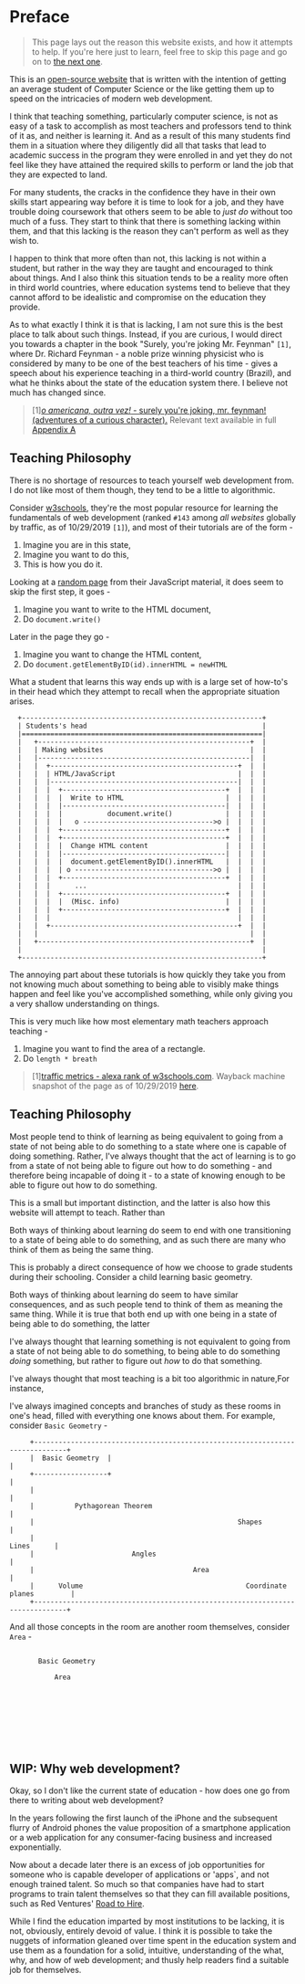 # Preface

> This page lays out the reason this website exists, and how it attempts to help. If you're here just to learn, feel free to skip this page and go on to [the next one](1_introduction.html).

This is an [open-source website](https://github.com/DhruvDh/ni) that is written with the intention of getting an average student of Computer Science or the like getting them up to speed on the intricacies of modern web development.

I think that teaching something, particularly computer science, is not as easy of a task to accomplish as most teachers and professors tend to think of it as, and neither is learning it. And as a result of this many students find them in a situation where they diligently did all that tasks that lead to academic success in the program they were enrolled in and yet they do not feel like they have attained the required skills to perform or land the job that they are expected to land.

For many students, the cracks in the confidence they have in their own skills start appearing way before it is time to look for a job, and they have trouble doing coursework that others seem to be able to _just do_ without too much of a fuss. They start to think that there is something lacking within them, and that this lacking is the reason they can't perform as well as they wish to.

I happen to think that more often than not, this lacking is not within a student, but rather in the way they are taught and encouraged to think about things. And I also think this situation tends to be a reality more often in third world countries, where education systems tend to believe that they cannot afford to be idealistic and compromise on the education they provide.

As to what exactly I think it is that is lacking, I am not sure this is the best place to talk about such things. Instead, if you are curious, I would direct you towards a chapter in the book "Surely, you're joking Mr. Feynman" `[1]`, where Dr. Richard Feynman - a noble prize winning physicist who is considered by many to be one of the best teachers of his time - gives a speech about his experience teaching in a third-world country (Brazil), and what he thinks about the state of the education system there. I believe not much has changed since.

> [1][*o americana, outra vez!* - surely you're joking, mr. feynman! (adventures of a curious character).](http://sistemas.fciencias.unam.mx/~compcuantica/RICHARD%20P.%20FEYNMAN-SURELY%20YOU%27RE%20JOKING%20MR.%20FEYNMAN.PDF)
> Relevant text available in full [Appendix A](appendix.A.html)

## Teaching Philosophy

There is no shortage of resources to teach yourself web development from. I do not like most of them though, they tend to be a little to algorithmic.

Consider [w3schools](https://www.w3schools.com/), they're the most popular resource for learning the fundamentals of web development (ranked `#143` among _all websites_ globally by traffic, as of 10/29/2019 `[1]`), and most of their tutorials are of the form -

1. Imagine you are in this state,
2. Imagine you want to do this,
3. This is how you do it.

Looking at a [random page](https://www.w3schools.com/js/js_htmldom_html.asp) from their JavaScript material, it does seem to skip the first step, it goes -

1. Imagine you want to write to the HTML document,
2. Do `document.write()`

Later in the page they go -

1. Imagine you want to change the HTML content,
2. Do `document.getElementByID(id).innerHTML = newHTML`

What a student that learns this way ends up with is a large set of how-to's in their head which they attempt to recall when the appropriate situation arises.

```diagram
  +-----------------------------------------------------------+
  | Students's head                                           |
  |===========================================================|
  |   +----------------------------------------------------+  |
  |   | Making websites                                    |  |
  |   |----------------------------------------------------|  |
  |   |  +----------------------------------------------+  |  |
  |   |  | HTML/JavaScript                              |  |  |
  |   |  |----------------------------------------------|  |  |
  |   |  |  +----------------------------------------+  |  |  |
  |   |  |  |  Write to HTML                         |  |  |  |
  |   |  |  |----------------------------------------|  |  |  |
  |   |  |  |           document.write()             |  |  |  |
  |   |  |  |   o -------------------------------->o |  |  |  |
  |   |  |  +----------------------------------------+  |  |  |
  |   |  |  +----------------------------------------+  |  |  |
  |   |  |  |  Change HTML content                   |  |  |  |
  |   |  |  |----------------------------------------|  |  |  |
  |   |  |  |  document.getElementByID().innerHTML   |  |  |  |
  |   |  |  | o ---------------------------------->o |  |  |  |
  |   |  |  +----------------------------------------+  |  |  |
  |   |  |      ...                                     |  |  |
  |   |  |  +----------------------------------------+  |  |  |
  |   |  |  |  (Misc. info)                          |  |  |  |
  |   |  |  +----------------------------------------+  |  |  |
  |   |  |                                              |  |  |
  |   |  +----------------------------------------------+  |  |
  |   |                                                    |  |
  |   +----------------------------------------------------+  |
  |                                                           |
  +-----------------------------------------------------------+
```

The annoying part about these tutorials is how quickly they take you from not knowing much about something to being able to visibly make things happen and feel like you've accomplished something, while only giving you a very shallow understanding on things.

This is very much like how most elementary math teachers approach teaching -

1. Imagine you want to find the area of a rectangle.
2. Do `length * breath`

> [1][traffic metrics - alexa rank of w3schools.com](https://www.alexa.com/siteinfo/w3schools.com).
> Wayback machine snapshot of the page as of 10/29/2019 [here](https://web.archive.org/web/20191029095310/https://www.alexa.com/siteinfo/w3schools.com).

## Teaching Philosophy

Most people tend to think of learning as being equivalent to going from a state of not being able to do something to a state where one is capable of doing something. Rather, I've always thought that the act of learning is to go from a state of not being able to figure out how to do something - and therefore being incapable of doing it - to a state of knowing enough to be able to figure out how to do something.

This is a small but important distinction, and the latter is also how this website will attempt to teach. Rather than

Both ways of thinking about learning do seem to end with one transitioning to a state of being able to do something, and as such there are many who think of them as being the same thing.

This is probably a direct consequence of how we choose to grade students during their schooling. Consider a child learning basic geometry.

Both ways of thinking about learning do seem to have similar consequences, and as such people tend to think of them as meaning the same thing. While it is true that both end up with one being in a state of being able to do something, the latter

I've always thought that learning something is not equivalent to going from a state of not being able to do something, to being able to do something _doing_ something, but rather to figure out _how_ to do that something.

I've always thought that most teaching is a bit too algorithmic in nature,For instance,

I've always imagined concepts and branches of study as these rooms in one's head, filled with everything one knows about them. For example, consider `Basic Geometry` -

```
     +------------------------------------------------------------------------------+
     |  Basic Geometry  |                                                           |
     +------------------+                                                           |
     |                                                                              |
     |          Pythagorean Theorem                                                 |
     |                                                  Shapes                      |
     |                                                                   Lines      |
     |                        Angles                                                |
     |                                       Area                                   |
     |      Volume                                        Coordinate planes         |
     +------------------------------------------------------------------------------+
```

And all those concepts in the room are another room themselves, consider `Area` -

```

       Basic Geometry

           Area









```

## WIP: Why web development?

Okay, so I don't like the current state of education - how does one go from there to writing about web development?

In the years following the first launch of the iPhone and the subsequent flurry of Android phones the value proposition of a smartphone application or a web application for any consumer-facing business and increased exponentially.

Now about a decade later there is an excess of job opportunities for someone who is capable developer of applications or 'apps`, and not enough trained talent. So much so that companies have had to start programs to train talent themselves so that they can fill available positions, such as Red Ventures' [Road to Hire](https://www.roadtohire.org/).

While I find the education imparted by most institutions to be lacking, it is not, obviously, entirely devoid of value. I think it is possible to take the nuggets of information gleaned over time spent in the education system and use them as a foundation for a solid, intuitive, understanding of the what, why, and how of web development; and thusly help readers find a suitable job for themselves.
